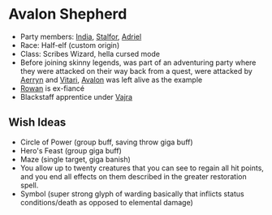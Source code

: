 # Avalon Shepherd
- Party members: [India](PCs/Current/India.md), [Stalfor](PCs/Current/Stalfor.md), [Adriel](Adriel.md) 
- Race: Half-elf (custom origin)
- Class: Scribes Wizard, hella cursed mode
- Before joining skinny legends, was part of an adventuring party where they were attacked on their way back from a quest, were attacked by [Aerryn](Aerryn.md) and [Vitari](PCs/Past/Vitari.md), [Avalon](PCs/Current/Avalon.md) was left alive as the example
- [Rowan](NPCs/Living/Rowan.md) is ex-fiancé
- Blackstaff apprentice under [Vajra](NPCs/Living/Vajra.md)


## Wish Ideas
- Circle of Power (group buff, saving throw giga buff)
- Hero's Feast (group giga buff)
- Maze (single target, giga banish)
- You allow up to twenty creatures that you can see to regain all hit points, and you end all effects on them described in the greater restoration spell.
- Symbol (super strong glyph of warding basically that inflicts status conditions/death as opposed to elemental damage)